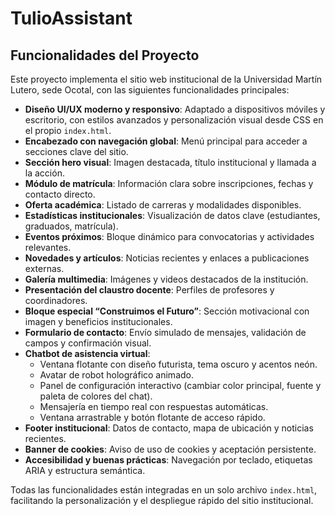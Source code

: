 # TulioAssistant

## Funcionalidades del Proyecto

Este proyecto implementa el sitio web institucional de la Universidad Martín Lutero, sede Ocotal, con las siguientes funcionalidades principales:

- **Diseño UI/UX moderno y responsivo**: Adaptado a dispositivos móviles y escritorio, con estilos avanzados y personalización visual desde CSS en el propio `index.html`.
- **Encabezado con navegación global**: Menú principal para acceder a secciones clave del sitio.
- **Sección hero visual**: Imagen destacada, título institucional y llamada a la acción.
- **Módulo de matrícula**: Información clara sobre inscripciones, fechas y contacto directo.
- **Oferta académica**: Listado de carreras y modalidades disponibles.
- **Estadísticas institucionales**: Visualización de datos clave (estudiantes, graduados, matrícula).
- **Eventos próximos**: Bloque dinámico para convocatorias y actividades relevantes.
- **Novedades y artículos**: Noticias recientes y enlaces a publicaciones externas.
- **Galería multimedia**: Imágenes y videos destacados de la institución.
- **Presentación del claustro docente**: Perfiles de profesores y coordinadores.
- **Bloque especial “Construimos el Futuro”**: Sección motivacional con imagen y beneficios institucionales.
- **Formulario de contacto**: Envío simulado de mensajes, validación de campos y confirmación visual.
- **Chatbot de asistencia virtual**:
  - Ventana flotante con diseño futurista, tema oscuro y acentos neón.
  - Avatar de robot holográfico animado.
  - Panel de configuración interactivo (cambiar color principal, fuente y paleta de colores del chat).
  - Mensajería en tiempo real con respuestas automáticas.
  - Ventana arrastrable y botón flotante de acceso rápido.
- **Footer institucional**: Datos de contacto, mapa de ubicación y noticias recientes.
- **Banner de cookies**: Aviso de uso de cookies y aceptación persistente.
- **Accesibilidad y buenas prácticas**: Navegación por teclado, etiquetas ARIA y estructura semántica.

Todas las funcionalidades están integradas en un solo archivo `index.html`, facilitando la personalización y el despliegue rápido del sitio institucional.
